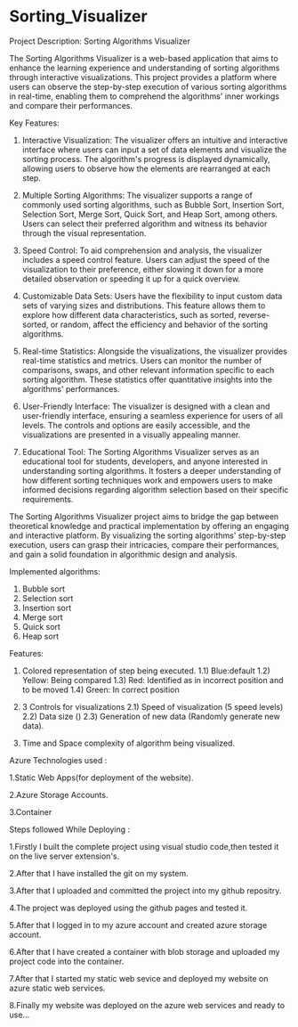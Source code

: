 # Sorting_Visualizer

Project Description: Sorting Algorithms Visualizer

The Sorting Algorithms Visualizer is a web-based application that aims to enhance the learning experience and understanding of sorting algorithms through interactive visualizations. This project provides a platform where users can observe the step-by-step execution of various sorting algorithms in real-time, enabling them to comprehend the algorithms' inner workings and compare their performances.

Key Features:
1. Interactive Visualization: The visualizer offers an intuitive and interactive interface where users can input a set of data elements and visualize the sorting process. The algorithm's progress is displayed dynamically, allowing users to observe how the elements are rearranged at each step.

2. Multiple Sorting Algorithms: The visualizer supports a range of commonly used sorting algorithms, such as Bubble Sort, Insertion Sort, Selection Sort, Merge Sort, Quick Sort, and Heap Sort, among others. Users can select their preferred algorithm and witness its behavior through the visual representation.

3. Speed Control: To aid comprehension and analysis, the visualizer includes a speed control feature. Users can adjust the speed of the visualization to their preference, either slowing it down for a more detailed observation or speeding it up for a quick overview.

4. Customizable Data Sets: Users have the flexibility to input custom data sets of varying sizes and distributions. This feature allows them to explore how different data characteristics, such as sorted, reverse-sorted, or random, affect the efficiency and behavior of the sorting algorithms.

5. Real-time Statistics: Alongside the visualizations, the visualizer provides real-time statistics and metrics. Users can monitor the number of comparisons, swaps, and other relevant information specific to each sorting algorithm. These statistics offer quantitative insights into the algorithms' performances.

6. User-Friendly Interface: The visualizer is designed with a clean and user-friendly interface, ensuring a seamless experience for users of all levels. The controls and options are easily accessible, and the visualizations are presented in a visually appealing manner.

7. Educational Tool: The Sorting Algorithms Visualizer serves as an educational tool for students, developers, and anyone interested in understanding sorting algorithms. It fosters a deeper understanding of how different sorting techniques work and empowers users to make informed decisions regarding algorithm selection based on their specific requirements.

The Sorting Algorithms Visualizer project aims to bridge the gap between theoretical knowledge and practical implementation by offering an engaging and interactive platform. By visualizing the sorting algorithms' step-by-step execution, users can grasp their intricacies, compare their performances, and gain a solid foundation in algorithmic design and analysis.

Implemented algorithms:
1) Bubble sort
2) Selection sort
3) Insertion sort
4) Merge sort
5) Quick sort
6) Heap sort

Features:
1) Colored representation of step being executed.
  1.1) Blue:default
  1.2) Yellow: Being compared
  1.3) Red: Identified as in incorrect position and to be moved
  1.4) Green: In correct position
  
2) 3 Controls for visualizations 
  2.1) Speed of visualization (5 speed levels)
  2.2) Data size ()
  2.3) Generation of new data (Randomly generate new data).
  
4) Time and Space complexity of algorithm being visualized.


Azure Technologies used :

1.Static Web Apps(for deployment of the website).

2.Azure Storage Accounts.

3.Container


Steps followed While Deploying :

1.Firstly I built the complete project using visual studio code,then tested it on the live server extension's.

2.After that I have installed the git on my system.

3.After that I uploaded and committed the project into my github repositry.

4.The project was deployed using the github pages and tested it.

5.After that I logged in to my azure account and created azure storage account.

6.After that I have created a container with blob storage and uploaded my project code into the container.

7.After that I started my static web sevice and deployed my website on azure static web services.

8.Finally my website was deployed on the azure web services and ready to use...

